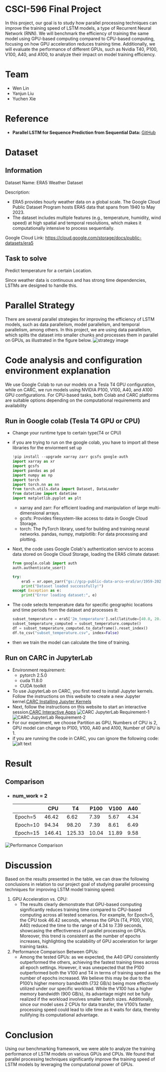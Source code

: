 # CSCI-596 Final Project
In this project, our goal is to study how parallel processing techniques can improve the training speed of LSTM models, a type of Recurrent Neural Network (RNN). We will benchmark the efficiency of training the same model using GPU-based computing compared to CPU-based computing, focusing on how GPU acceleration reduces training time. Additionally, we will evaluate the performance of different GPUs, such as Nvidia T40, P100, V100, A40, and A100, to analyze their impact on model training efficiency.

# Team
* Wen Lin
* Yanjun Liu
* Yuchen Xie
  
# Reference

- **Parallel LSTM for Sequence Prediction from Sequential Data:** [GitHub](https://github.com/baobuiquang/ParallelLSTM/tree/main)
  
# Dataset
## Information
Dataset Name: ERA5 Weather Dataset

Description:
* ERA5 provides hourly weather data on a global scale. The Google Cloud Public Dataset Program hosts ERA5 data that spans from 1940 to May 2023.
* The dataset includes multiple features (e.g., temperature, humidity, wind speed) at high spatial and temporal resolutions, which makes it computationally intensive to process sequentially.

Google Cloud Link: https://cloud.google.com/storage/docs/public-datasets/era5
## Task to solve
Predict temperature for a certain Location.

Since weather data is continuous and has strong time dependencies, LSTMs are designed to handle this. 

# Parallel Strategy
There are several parallel strategies for improving the efficiency of LSTM models, such as data parallelism, model parallelism, and temporal parallelism, among others. In this project, we are using data parallelism, which splits the dataset into smaller chunks and processes them in parallel on GPUs, as illustrated in the figure below.
![strategy image](strategy.png)



# Code analysis and configuration environment explanation
We use Google Colab to run our models on a Tesla T4 GPU configuration, while on CARC, we run models using NVIDIA P100, V100, A40, and A100 GPU configurations. For CPU-based tasks, both Colab and CARC platforms are suitable options depending on the computational requirements and availability

## Run in Google colab (Tesla T4 GPU or CPU)
- Change your runtime type to certain type(T4 or CPU)
- if you are trying to run on the google colab, you have to import all these libraries for the enviorment set up
    ```python
    !pip install --upgrade xarray zarr gcsfs google-auth
    import xarray as xr
    import gcsfs
    import pandas as pd
    import numpy as np
    import torch
    import torch.nn as nn
    from torch.utils.data import Dataset, DataLoader
    from datetime import datetime
    import matplotlib.pyplot as plt
    ```
  - xarray and zarr: For efficient loading and manipulation of large multi-dimensional arrays.
  - gcsfs: Provides filesystem-like access to data in Google Cloud Storage.
  - torch: The PyTorch library, used for building and training neural networks.
  pandas, numpy, matplotlib: For data processing and plotting.

- Next, the code uses Google Colab's authentication service to access data stored on Google Cloud Storage, loading the ERA5 climate dataset:
    ```python
    from google.colab import auth
    auth.authenticate_user()

    try:
        era5 = xr.open_zarr("gs://gcp-public-data-arco-era5/ar/1959-2022-full_37-1h-0p25deg-chunk-1.zarr-v2", chunks={'time': 48}, consolidated=True)
        print("Dataset loaded successfully!")
    except Exception as e:
        print("Error loading dataset:", e)
    ```
- The code selects temperature data for specific geographic locations and time periods from the dataset and processes it:
    ```python
    subset_temperature = era5['2m_temperature'].sel(latitude=[40.0, 20.0], longitude=280.0, time=slice("2020-01-01", "2021-06-30"))
    subset_temperature_computed = subset_temperature.compute()
    df = subset_temperature_computed.to_dataframe().reset_index()
    df.to_csv("subset_temperature.csv", index=False)
    ```
- then we train the model can calculate the time of training.

## Run on CARC in JupyterLab
- Environment requirement:
  - pytorch 2.5.0
  - cuda 11.8.0
  - CUDA toolkit
- To use JupyterLab on CARC, you first need to install Jupyter kernels. Follow the instructions on this website to create a new Jupyter kernel.[CARC Installing Jupyter Kernels](https://www.carc.usc.edu/user-guides/hpc-systems/software/jupyter-kernels.html)
- Next, follow the instructions on this website to start an interactive session.[CARC Interactive Apps](https://www.carc.usc.edu/user-guides/carc-ondemand/interactive-apps.html)
![CARC JupyterLab Requirement-1](CARC-JupyterLab-requirement-1.png)
![CARC JupyterLab Requirement-2](CARC-JupyterLab-requirment-2.png)
- For our experiment, we choose Partition as GPU, Numbers of CPU is 2, GPU model can change to P100, V100, A40 and A100, Number of GPU is 1.
- if you are running the code in CARC, you can ignore the following code:
![alt text](carc_ignore_code.png)

# Result
## Comparison
- ### num_work = 2
  |  | CPU | T4 | P100 | V100 | A40 |
  |-------|-------|-------|-------|-------|-------|
  | Epoch=5 | 46.42 | 6.62 | 7.39 | 5.67 | 4.34 | 
  | Epoch=10 | 94.34 | 98.20 | 7.39 | 8.61 | 6.49 | 
  | Epoch=15 | 146.41 | 125.33 | 10.04 | 11.89 | 9.58 | 

![Performance Comparison](Performance-Comparison.png)

# Discussion
Based on the results presented in the table, we can draw the following conclusions in relation to our project goal of studying parallel processing techniques for improving LSTM model training speed:
1. GPU Acceleration vs. CPU:
   - The results clearly demonstrate that GPU-based computing significantly reduces training time compared to CPU-based computing across all tested scenarios. For example, for Epoch=5, the CPU took 46.42 seconds, whereas the GPUs (T4, P100, V100, A40) reduced the time to the range of 4.34 to 7.39 seconds, showcasing the effectiveness of parallel processing on GPUs. Moreover, this trend is consistent as the number of epochs increases, highlighting the scalability of GPU acceleration for larger training tasks.
2. Performance Comparison Between GPUs:
   - Among the tested GPUs: as we expected, the A40 GPU consistently outperformed the others, achieving the fastest training times across all epoch settings. However, it was unexpected that the P100 outperformed both the V100 and T4 in terms of training speed as the number of epochs increased. We believe this may be due to the P100’s higher memory bandwidth (732 GB/s) being more effectively utilized under our specific workload. While the V100 has a higher memory bandwidth (900 GB/s), its advantage might not be fully realized if the workload involves smaller batch sizes. Additionally, since our model uses 2 CPUs for data transfer, the V100’s faster processing speed could lead to idle time as it waits for data, thereby nullifying its computational advantage.

# Conclusion
Using our benchmarking framework, we were able to analyze the training performance of LSTM models on various GPUs and CPUs. We found that parallel processing techniques significantly improve the training speed of LSTM models by leveraging the computational power of GPUs. 
